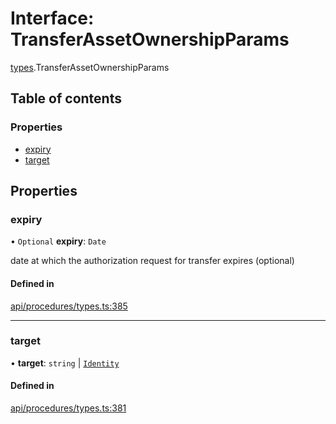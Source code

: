 # Interface: TransferAssetOwnershipParams

[types](../wiki/types).TransferAssetOwnershipParams

## Table of contents

### Properties

- [expiry](../wiki/types.TransferAssetOwnershipParams#expiry)
- [target](../wiki/types.TransferAssetOwnershipParams#target)

## Properties

### expiry

• `Optional` **expiry**: `Date`

date at which the authorization request for transfer expires (optional)

#### Defined in

[api/procedures/types.ts:385](https://github.com/PolymathNetwork/polymesh-sdk/blob/c6fe1be3/src/api/procedures/types.ts#L385)

___

### target

• **target**: `string` \| [`Identity`](../wiki/api.entities.Identity.Identity)

#### Defined in

[api/procedures/types.ts:381](https://github.com/PolymathNetwork/polymesh-sdk/blob/c6fe1be3/src/api/procedures/types.ts#L381)
